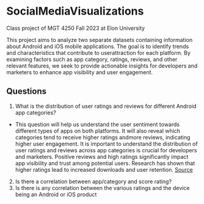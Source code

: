 # SocialMediaVisualizations
Class project of MGT 4250 Fall 2023 at Elon University

This project aims to analyze two separate datasets containing information about Android and iOS mobile applications. The goal is to identify trends and characteristics that contribute to userattraction for each platform. By examining factors such as app category, ratings, reviews, and other relevant features, we seek to provide actionable insights for developers and marketers to enhance app visibility and user engagement.

## Questions
1) What is the distribution of user ratings and reviews for different Android app categories?
  -  This question will help us understand the user sentiment towards different types of apps on both platforms. It will also reveal which categories tend to receive higher ratings andmore reviews, indicating higher user engagement. It is important to understand the distribution of user ratings and reviews across app categories is crucial for developers and marketers. Positive reviews and high ratings significantly impact app visibility and trust among potential users. Research has shown that higher ratings lead to increased downloads and user retention.
[Source](https://www.alchemer.com/resources/blog/differences-between-ios-and-androidapp-ratings-and-reviews/)

2) Is there a correlation between app/category and score rating?
3) Is there is any correlation between the various ratings and the device being an Android or iOS product
